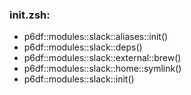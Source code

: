 ### init.zsh:
- p6df::modules::slack::aliases::init()
- p6df::modules::slack::deps()
- p6df::modules::slack::external::brew()
- p6df::modules::slack::home::symlink()
- p6df::modules::slack::init()

